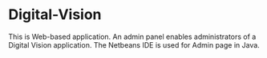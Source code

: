 # Digital-Vision
This is Web-based application. An admin panel enables administrators of a Digital Vision application.  The Netbeans IDE is used for Admin page in Java.
